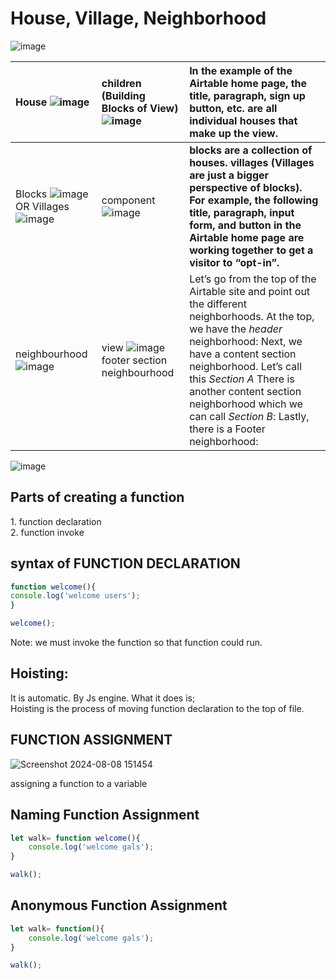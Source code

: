 # House, Village, Neighborhood

![image](https://github.com/user-attachments/assets/97643a7e-5dec-492e-bd69-ebfed648e75c)


| House  ![image](https://github.com/user-attachments/assets/29adb0ab-0563-42dc-bbdf-89f8fa19054b) | children (Building Blocks of View) ![image](https://github.com/user-attachments/assets/5be1a463-cf74-44b8-a442-0c29f1c071a6) | In the example of the Airtable home page, the title, paragraph, sign up button, etc. are all individual houses that make up the view.  |
| :---- | :---- | :---- |
| Blocks ![image](https://github.com/user-attachments/assets/1babde94-9064-4e12-82ab-5074c1a79ff2) OR Villages ![image](https://github.com/user-attachments/assets/7c18c2a5-76ce-4132-a6de-5268359619ae)| component  ![image](https://github.com/user-attachments/assets/78560fbe-f8e4-48ca-a262-c09e9e94ac41)| **blocks are a collection of houses. villages (Villages are just a bigger perspective of blocks). For example, the following title, paragraph, input form, and button in the Airtable home page are working together to get a visitor to “opt-in”.**  |
| neighbourhood ![image](https://github.com/user-attachments/assets/9b2f6ac2-446a-458b-b9ce-4a4a874e22fc)| view  ![image](https://github.com/user-attachments/assets/fee9f53d-6328-43fd-8bf7-997898320994) footer section neighbourhood  | Let’s go from the top of the Airtable site and point out the different neighborhoods. At the top, we have the *header* neighborhood: Next, we have a content section neighborhood. Let’s call this *Section A*  There is another content section neighborhood which we can call *Section B*: Lastly, there is a Footer neighborhood: |

![image](https://github.com/user-attachments/assets/1e130d46-dff7-47a6-b8bb-a052b8974550)


## Parts of creating a function

1\. function declaration  
2\. function invoke

## syntax of FUNCTION DECLARATION

``` javascript
function welcome(){  
console.log('welcome users');  
}

welcome();
```

Note: we must invoke the function so that function could run.

## **Hoisting**:

It is automatic. By Js engine. What it does is;   
Hoisting is the process of moving function declaration to the top of file.

## FUNCTION ASSIGNMENT
![Screenshot 2024-08-08 151454](https://github.com/user-attachments/assets/60ea9cb8-56e2-4213-a503-a1b6da12ab49)

assigning a function to a variable

## Naming Function Assignment
``` javascript
let walk= function welcome(){  
	console.log('welcome gals');  
}

walk();
```
## Anonymous Function Assignment
``` javascript
let walk= function(){  
	console.log('welcome gals');  
}

walk();
```

